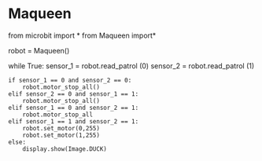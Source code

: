 # Maqueen
from microbit import *
from Maqueen import*

robot = Maqueen()



while True:
    sensor_1 = robot.read_patrol (0)
    sensor_2 = robot.read_patrol (1)
    
    if sensor_1 == 0 and sensor_2 == 0:
        robot.motor_stop_all()
    elif sensor_2 == 0 and sensor_1 == 1:
        robot.motor_stop_all()
    elif sensor_1 == 0 and sensor_2 == 1:
        robot.motor_stop_all
    elif sensor_1 == 1 and sensor_2 == 1:
        robot.set_motor(0,255)
        robot.set_motor(1,255)
    else:
        display.show(Image.DUCK)
